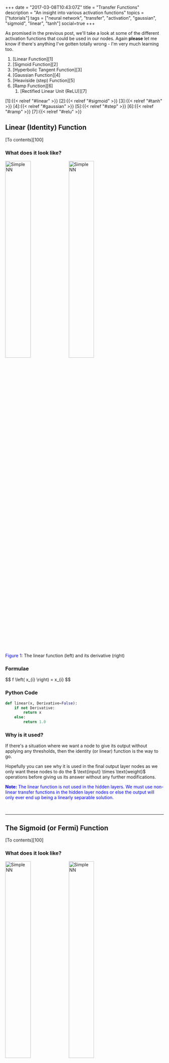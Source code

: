 +++
date = "2017-03-08T10:43:07Z"
title = "Transfer Functions"
description = "An insight into various activation functions"
topics = ["tutorials"]
tags = ["neural network", "transfer", "activation", "gaussian", "sigmoid", "linear", "tanh"]
social=true
+++

As promised in the previous post, we'll take a look at some of the different activation functions that could be used in our nodes. Again **please** let me know if there's anything I've gotten totally wrong - I'm very much learning too.

<div id="toctop"></div>

1. [Linear Function][1]
2. [Sigmoid Function][2]
3. [Hyperbolic Tangent Function][3]
4. [Gaussian Function][4]
5. [Heaviside (step) Function][5]
6. [Ramp Function][6]
	1. [Rectified Linear Unit (ReLU)][7]

[1]:{{< relref "#linear" >}}
[2]:{{< relref "#sigmoid" >}}
[3]:{{< relref "#tanh" >}}
[4]:{{< relref "#gaussian" >}}
[5]:{{< relref "#step" >}}
[6]:{{< relref "#ramp" >}}
[7]:{{< relref "#relu" >}}

<h2 id="linear"> Linear (Identity) Function </h2>

[To contents][100]

### What does it look like?

<div  id="fig1" class="figure_container">
		<div class="figure_images">
		<img title="Simple NN" src="/img/transferFunctions/linear.png" width="40%"><img title="Simple NN" src="/img/transferFunctions/dlinear.png" width="40%">
		</div>
		<div class="figure_caption">
			<font color="blue">Figure 1</font>: The linear function (left) and its derivative (right)
		</div>
</div>


### Formulae

<div>$$
f \left( x_{i} \right) = x_{i}
$$</div>

### Python Code

```python
def linear(x, Derivative=False):
    if not Derivative:
        return x
    else:
        return 1.0
```

### Why is it used?

If there's a situation where we want a node to give its output without applying any thresholds, then the identity (or linear) function is the way to go.

Hopefully you can see why it is used in the final output layer nodes as we only want these nodes to do the $ \text{input} \times \text{weight}$ operations before giving us its answer without any further modifications.

<font color="blue">

**Note:** The linear function is not used in the hidden layers. We must use non-linear transfer functions in the hidden layer nodes or else the output will only ever end up being a linearly separable solution.

</font>

<br>

---

<h2 id="sigmoid"> The Sigmoid (or Fermi) Function </h2>

[To contents][100]

### What does it look like?


<div  id="fig2" class="figure_container">
		<div class="figure_images">
		<img title="Simple NN" src="/img/transferFunctions/sigmoid.png" width="40%"><img title="Simple NN" src="/img/transferFunctions/dsigmoid.png" width="40%">
		</div>
		<div class="figure_caption">
			<font color="blue">Figure 2</font>: The sigmoid function (left) and its derivative (right)
		</div>
</div>

### Formulae

<div >$$
f\left(x_{i} \right) = \frac{1}{1 + e^{  - x_{i}  }}, \ \
f^{\prime}\left( x_{i} \right) = \sigma(x_{i}) \left( 1 -  \sigma(x_{i}) \right)
$$</div>

### Python Code

```python
def sigmoid(x,Derivative=False):
    if not Derivative:
        return 1 / (1 + np.exp (-x))
    else:
        out = sigmoid(x)
        return out * (1 - out)
```



### Why is it used?

This function maps the input to a value between 0 and 1 (but not equal to 0 or 1). This means the output from the node will be a high signal (if the input is positive) or a low one (if the input is negative). This function is often chosen as it is one of the easiest to hard-code in terms of its derivative. The simplicity of its derivative allows us to efficiently perform back propagation without using any fancy packages or approximations. The fact that this function is smooth, continuous (differentiable), monotonic and bounded means that back propagation will work well.

The sigmoid's natural threshold is 0.5, meaning that any input that maps to a value above 0.5 will be considered high (or 1) in binary terms.


<br>

---

<h2 id="tanh"> Hyperbolic Tangent Function ( $\tanh(x)$ ) </h2>

[To contents][100]

### What does it look like?

<div  id="fig3" class="figure_container">
		<div class="figure_images">
		<img title="Simple NN" src="/img/transferFunctions/tanh.png" width="40%"><img title="Simple NN" src="/img/transferFunctions/dtanh.png" width="40%">
		</div>
		<div class="figure_caption">
			<font color="blue">Figure 3</font>: The hyperbolic tangent function (left) and its derivative (right)
		</div>
</div>

### Formulae

<div >$$
f\left(x_{i} \right) = \tanh\left(x_{i}\right),
f^{\prime}\left(x_{i} \right) = 1 - \tanh\left(x_{i}\right)^{2}
$$</div>

### Why is it used?

This is a very similar function to the previous sigmoid function and has much of the same properties: even its derivative is straight forward to compute. However, this function allows us to map the input to any value between -1 and 1 (but not inclusive of those). In effect, this allows us to apply a plenalty to the node (negative) rather than just have the node not fire at all. It also gives us a larger range of output to play with in the positive end of the scale meaning finer adjustments can be made.

This function has a natural threshold of 0, meaning that any input which maps to a value greater than 0 is considered high (or 1) in binary terms.

Again, the fact that this function is smooth, continuous (differentiable), monotonic and bounded means that back propagation will work well. The subsequent functions don't all have these properties which makes them more difficult to use in back propagation (though it is done).
<br>

---

## What's the difference between the sigmoid and hyperbolic tangent?

They both achieve a similar mapping, are both continuous, smooth, monotonic and differentiable, but give out different values. For a sigmoid function, a large negative input generates an almost zero output. This lack of output will affect all subsequent weights in the network which may not be desirable - effectively stopping the next nodes from learning. In contrast, the $\tanh$ function supplies -1 for negative values, maintaining the output of the node and allowing subsequent nodes to learn from it.

---

<h2 id="gaussian"> Gaussian Function </h2>

[To contents][100]

### What does it look like?

<div  id="fig4" class="figure_container">
		<div class="figure_images">
		<img title="Simple NN" src="/img/transferFunctions/gaussian.png" width="40%"><img title="Simple NN" src="/img/transferFunctions/dgaussian.png" width="40%">
		</div>
		<div class="figure_caption">
			<font color="blue">Figure 4</font>: The gaussian function (left) and its derivative (right)
		</div>
</div>

### Formulae

<div >$$
f\left( x_{i}\right ) = e^{ -x_{i}^{2}}, \ \
f^{\prime}\left( x_{i}\right ) = - 2x e^{ - x_{i}^{2}}
$$</div>

### Python Code

```python
def gaussian(x, Derivative=False):
    if not Derivative:
        return np.exp(-x**2)
    else:
        return -2 * x * np.exp(-x**2)
```

### Why is it used?

The gaussian function is an even function, thus is gives the same output for equally positive and negative values of input. It gives its maximal output when there is no input and has decreasing output with increasing distance from zero. We can perhaps imagine this function is used in a node where the input feature is less likely to contribute to the final result.

<br>

---

<h2 id="step"> Step (or Heaviside) Function </h2>

[To contents][100]

### What does it look like?

<div  id="fig5" class="figure_container">
		<div class="figure_images">
		<img title="Simple NN" src="/img/transferFunctions/step.png" width="40%">
		</div>
		<div class="figure_caption">
			<font color="blue">Figure 5</font>: The Heaviside function (left) and its derivative (right)
		</div>
</div>

### Formulae

<div>$$
    f(x)= 
\begin{cases}
\begin{align}
    0  \ &: \ x_{i} \leq T\\
    1 \ &: \ x_{i} > T\\
    \end{align}
\end{cases}
$$</div>

### Why is it used?

Some cases call for a function which applies a hard thresold: either the output is precisely a single value, or not. The other functions we've looked at have an intrinsic probablistic output to them i.e. a higher output in decimal format implying a greater probability of being 1 (or a high output). The step function does away with this opting for a definite high or low output depending on some threshold on the input $T$.

However, the step-function is discontinuous and therefore non-differentiable (its derivative is the Dirac-delta function). Therefore use of this function in practice is not done with back-propagation.

<br>

---

<h2 id="ramp"> Ramp Function </h2>

[To contents][100]

### What does it look like?

<div  id="fig6" class="figure_container">
		<div class="figure_images">
		<img title="Simple NN" src="/img/transferFunctions/ramp.png" width="40%"><img title="Simple NN" src="/img/transferFunctions/dramp.png" width="40%">
		</div>
		<div class="figure_caption">
			<font color="blue">Figure 6</font>: The ramp function (left) and its derivative (right) with $T1=-2$ and $T2=3$.
		</div>
</div>


### Formulae

<div>$$
    f(x)= 
\begin{cases}
\begin{align}
    0 \ &: \ x_{i} \leq T_{1}\\[0.5em]
    \frac{\left( x_{i} - T_{1} \right)}{\left( T_{2} - T_{1} \right)} \ &: \ T_{1} \leq x_{i} \leq T_{2}\\[0.5em]
    1 \ &: \ x_{i} > T_{2}\\
    \end{align}
\end{cases}
$$</div>

### Python Code

```python
def ramp(x, Derivative=False, T1=0, T2=np.max(x)):
    out = np.ones(x.shape)
    ids = ((x < T1) | (x > T2))
    if not Derivative:
        out = ((x - T1)/(T2-T1))
        out[(x < T1)] = 0
        out[(x > T2)] = 1
        return out
    else:
        out[ids]=0
        return out
```

### Why is it used?

The ramp function is a truncated version of the linear function. From its shape, the ramp function looks like a more definitive version of the sigmoid function in that its maps a range of inputs to outputs over the range (0 1) but this time with definitive cut off points $T1$ and $T2$. This gives the function the ability to fire the node very definitively above a threshold, but still have some uncertainty in the lower regions. It may not be common to see $T1$ in the negative region unless the ramp is equally distributed about $0$.

<h3 id="relu"> 6.1 Rectified Linear Unit (ReLU) </h3>

There is a popular, special case of the ramp function in use in the powerful _convolutional neural network_ (CNN) architecture called a _**Re**ctifying **L**inear **U**nit_ (ReLU). In a ReLU, $T1=0$ and $T2$ is the maximum of the input giving a linear function with no negative values as below:

<div  id="fig7" class="figure_container">
		<div class="figure_images">
		<img title="Simple NN" src="/img/transferFunctions/relu.png" width="40%"><img title="Simple NN" src="/img/transferFunctions/drelu.png" width="40%">
		</div>
		<div class="figure_caption">
			<font color="blue">Figure 7</font>: The Rectified Linear Unit (ReLU) (left) with its derivative (right).
		</div>
</div>

and in Python:

```python
def relu(x, Derivative=False):
    if not Derivative:
        return np.maximum(0,x)
    else:
        out = np.ones(x.shape)
        out[(x < 0)]=0
        return out
```

[100]:{{< relref "#toctop" >}}
